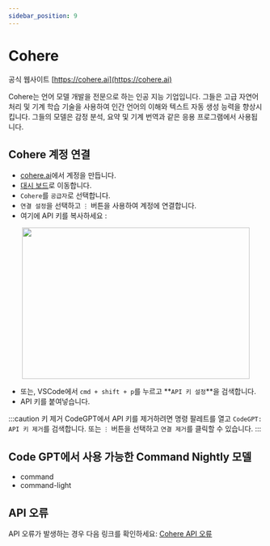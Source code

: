 ```yaml
---
sidebar_position: 9
---
```

# Cohere
공식 웹사이트 [https://cohere.ai](https://cohere.ai)

Cohere는 언어 모델 개발을 전문으로 하는 인공 지능 기업입니다. 그들은 고급 자연어 처리 및 기계 학습 기술을 사용하여 인간 언어의 이해와 텍스트 자동 생성 능력을 향상시킵니다. 그들의 모델은 감정 분석, 요약 및 기계 번역과 같은 응용 프로그램에서 사용됩니다.

## Cohere 계정 연결
- [cohere.ai](https://cohere.ai/)에서 계정을 만듭니다.
- [대시 보드](https://dashboard.cohere.com/api-keys)로 이동합니다.
- `Cohere`를 `공급자`로 선택합니다.
- `연결 설정`을 선택하고 `⋮` 버튼을 사용하여 계정에 연결합니다.
- 여기에 API 키를 복사하세요 :

<p align="center">
      <img width="450" height="300" src="https://github.com/davila7/code-gpt-docs/assets/37567214/2a15c150-bbac-4376-9e0f-d96068220db2" />
</p>

 
- 또는, VSCode에서 `cmd + shift + p`를 누르고 **`API 키 설정`**을 검색합니다.
- API 키를 붙여넣습니다.

:::caution 키 제거
CodeGPT에서 API 키를 제거하려면 명령 팔레트를 열고 `CodeGPT: API 키 제거`를 검색합니다. 또는 `⋮` 버튼을 선택하고 `연결 제거`를 클릭할 수 있습니다.
:::
## Code GPT에서 사용 가능한 Command Nightly 모델
- command
- command-light
  
## API 오류
API 오류가 발생하는 경우 다음 링크를 확인하세요: [Cohere API 오류](https://docs.cohere.ai/reference/errors)

